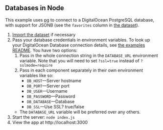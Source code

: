 ## Databases in Node

This example uses [pg](https://node-postgres.com) to connect to a DigitalOcean PostgreSQL database, with support for JSONB (see the `favorites` column in [the dataset](../README.md#the-dataset)).

1. [Import the dataset](../README.md#the-dataset) if necessary
2. Pass your database credentials in environment variables. To look up your DigitalOcean Database connection details, see [the examples README](../README.md#database-credentials). You have two options:
    1. Pass in the whole connection string in the `DATABASE_URL` environment variable. Note that you will need to set `?ssl=true` instead of `?sslmode=require`
    2. Pass in each component separately in their own environment variables like so:
        * `DB_HOST`—Server hostname
        * `DB_PORT`—Server port
        * `DB_USER`—Username
        * `DB_PASSWORD`—Password
        * `DB_DATABASE`—Database
        * `DB_SSL`—Use SSL? true/false
    * The `DATABASE_URL` variable will be preferred over any others.
3. Start the server: `node index.js`
4. View the app at http://localhost:3000
